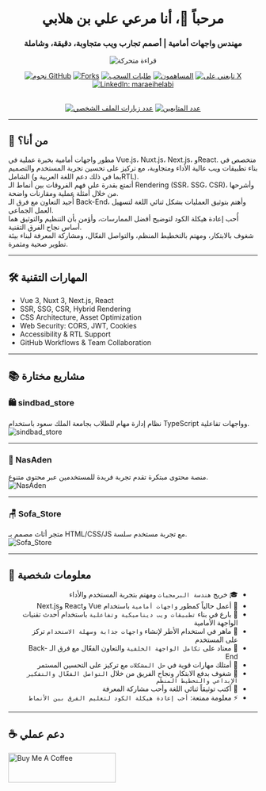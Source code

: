<h1 align="center">مرحباً 👋، أنا مرعي علي بن هلابي</h1>
<h3 align="center">مهندس واجهات أمامية | أصمم تجارب ويب متجاوبة، دقيقة، وشاملة</h3>

<p align="center">
  <img src="https://readme-typing-svg.demolab.com?font=Amiri&pause=1000&center=true&vCenter=true&width=435&lines=أهلاً+بكم+في+صفحتي+الشخصية+على+GitHub;متخصص+في+Vue.js,+Nuxt.js,+Next.js,+React;أهتم+بالأداء,+التصميم+المتجاوب,+والتوثيق+الثنائي+اللغة" alt="قراءة متحركة" />
</p>

<div align="center">
    <a href="https://github.com/Maraei-Helabi/Maraei-Helabi/stargazers">
        <img src="https://img.shields.io/github/stars/Maraei-Helabi/Maraei-Helabi" alt="نجوم GitHub"/></a>
    <a href="https://github.com/Maraei-Helabi/Maraei-Helabi/network/members">
        <img src="https://img.shields.io/github/forks/Maraei-Helabi/Maraei-Helabi" alt="Forks"/></a>
    <a href="https://github.com/Maraei-Helabi/Maraei-Helabi/pulls">
        <img src="https://img.shields.io/github/issues-pr/Maraei-Helabi/Maraei-Helabi?color=orange" alt="طلبات السحب"/></a>
    <a href="https://github.com/Maraei-Helabi/Maraei-Helabi/graphs/contributors">
        <img src="https://img.shields.io/github/contributors/Maraei-Helabi/Maraei-Helabi?color=2b9348" alt="المساهمون"/></a>
    <a href="https://x.com/MaraeiHelabi" target="_blank" rel="noopener noreferrer">
        <img src="https://img.shields.io/twitter/follow/MaraeiHelabi?style=social&background=000000" alt="تابعني على X"/></a>
    <a href="https://www.linkedin.com/in/maraeihelabi" target="_blank" rel="noopener noreferrer">
        <img src="https://img.shields.io/badge/-maraeihelabi-blue?style=flat-square&logo=Linkedin&logoColor=white" alt="LinkedIn: maraeihelabi"/></a>
</div>

<br>

<p align="center">
    <a target="_blank" rel="noopener noreferrer nofollow" 
        href="https://komarev.com/ghpvc/?username=Maraei-Helabi&label=عدد+الزيارات&color=0e75b6&style=flat">
        <img src="https://komarev.com/ghpvc/?username=Maraei-Helabi&label=عدد+الزيارات&color=0e75b6&style=flat" alt="عدد زيارات الملف الشخصي"/></a>
    <a target="_blank" rel="noopener noreferrer nofollow" 
        href="https://img.shields.io/github/followers/Maraei-Helabi?label=المتابعون">
        <img src="https://img.shields.io/github/followers/Maraei-Helabi?label=المتابعون" alt="عدد المتابعين"/></a>
</p>

---

## 🧠 من أنا؟

مطور واجهات أمامية بخبرة عملية في Vue.js، Nuxt.js، Next.js، وReact. متخصص في بناء تطبيقات ويب عالية الأداء ومتجاوبة، مع تركيز على تحسين تجربة المستخدم والتصميم الشامل (بما في ذلك دعم اللغة العربية وRTL).  
أتمتع بقدرة على فهم الفروقات بين أنماط الـ Rendering (SSR، SSG، CSR)، وأشرحها من خلال أمثلة عملية ومقارنات واضحة.  
أُجيد التعاون مع فرق الـ Back-End، وأهتم بتوثيق العمليات بشكل ثنائي اللغة لتسهيل العمل الجماعي.  
أُحب إعادة هيكلة الكود لتوضيح أفضل الممارسات، وأؤمن بأن التنظيم والتوثيق هما أساس نجاح الفرق التقنية.  
شغوف بالابتكار، ومهتم بالتخطيط المنظم، والتواصل الفعّال، ومشاركة المعرفة لبناء بيئة تطوير صحية ومثمرة.

---

## 🛠️ المهارات التقنية

- Vue 3, Nuxt 3, Next.js, React
- SSR, SSG, CSR, Hybrid Rendering
- CSS Architecture, Asset Optimization
- Web Security: CORS, JWT, Cookies
- Accessibility & RTL Support
- GitHub Workflows & Team Collaboration

---

## 📚 مشاريع مختارة

### 🛍️ sindbad_store
نظام إدارة مهام للطلاب بجامعة الملك سعود باستخدام TypeScript وواجهات تفاعلية.  
![sindbad_store](https://github.com/Maraei-Helabi/sindbad_store/blob/main/screenshot.png)

---

### 📖 NasAden
منصة محتوى مبتكرة تقدم تجربة فريدة للمستخدمين عبر محتوى متنوع.  
![NasAden](https://github.com/Maraei-Helabi/NasAden/blob/main/preview.png)

---

### 🪑 Sofa_Store
متجر أثاث مصمم بـ HTML/CSS/JS مع تجربة مستخدم سلسة.  
![Sofa_Store](https://github.com/Maraei-Helabi/Sofa_Store/blob/main/demo.png)

---

## 👤 معلومات شخصية

<ul dir="auto">
  <li>🎓 خريج <code>هندسة البرمجيات</code> ومهتم بتجربة المستخدم والأداء</li>
  <li>🔭 أعمل حالياً كمطور <code>واجهات أمامية</code> باستخدام Vue وReact وNext.js</li>
  <li>🧩 بارع في بناء <code>تطبيقات ويب ديناميكية وتفاعلية</code> باستخدام أحدث تقنيات الواجهة الأمامية</li>
  <li>🎨 ماهر في استخدام الأطر لإنشاء <code>واجهات جذابة وسهلة الاستخدام</code> تركز على المستخدم</li>
  <li>🔗 معتاد على <code>تكامل الواجهة الخلفية</code> والتعاون الفعّال مع فرق الـ Back-End</li>
  <li>🧠 أمتلك مهارات قوية في <code>حل المشكلات</code> مع تركيز على التحسين المستمر</li>
  <li>🚀 شغوف بدفع الابتكار ونجاح الفريق من خلال <code>التواصل الفعّال والتفكير الإبداعي والتخطيط المنظم</code></li>
  <li>📘 أكتب توثيقاً ثنائي اللغة وأحب مشاركة المعرفة</li>
  <li>⚡ معلومة ممتعة: <code>أحب إعادة هيكلة الكود لتعليم الفرق بين الأنماط</code></li>
</ul>

---

## ☕ دعم عملي

<a href="https://www.buymeacoffee.com/maraeihelabi" target="_blank" rel="noopener noreferrer">
  <img src="https://cdn.buymeacoffee.com/buttons/v2/default-yellow.png" 
       alt="Buy Me A Coffee" 
       style="height: 60px !important; width: 217px !important; max-width: 100%; height: auto;"></a>
